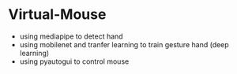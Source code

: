 # Virtual-Mouse
- using mediapipe to detect hand 
- using mobilenet and tranfer learning to train gesture hand (deep learning)
- using pyautogui to control mouse 
